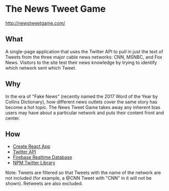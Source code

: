 # The News Tweet Game
http://newstweetgame.com/

## What
A single-page application that uses the Twitter API to pull in just the text of Tweets from the three major cable news networks: CNN, MSNBC, and Fox News. Visitors to the site test their news knowledge by trying to identify which network sent which Tweet.

## Why
In the era of "Fake News" (recently named the 2017 Word of the Year by Collins Dictionary), how different news outlets cover the same story has become a hot topic. The News Tweet Game takes away any inherent bias users may have about a particular network and puts their content front and center.

## How
* [Create React App](https://github.com/facebookincubator/create-react-app)
* [Twitter API](https://developer.twitter.com/en/docs)
* [Firebase Realtime Database](https://firebase.google.com/docs/database/web/start)
* [NPM Twitter Library](https://www.npmjs.com/package/twitter)

Note: Tweets are filtered so that Tweets with the name of the network are not included (for example, a @CNN Tweet with "CNN" in it will not be shown). Retweets are also excluded.
